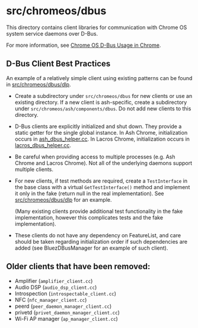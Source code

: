 # src/chromeos/dbus

This directory contains client libraries for communication with Chrome OS
system service daemons over D-Bus.

For more information, see [Chrome OS D-Bus Usage in Chrome].

## D-Bus Client Best Practices

An example of a relatively simple client using existing patterns can be found
in [src/chromeos/dbus/dlp].

*   Create a subdirectory under `src/chromeos/dbus` for new clients or use an
    existing directory. If a new client is ash-specific, create a subdirectory
    under `src/chromeos/ash/components/dbus`. Do not add new clients to this
    directory.

*   D-Bus clients are explicitly initialized and shut down. They provide a
    static getter for the single global instance. In Ash Chrome, initialization
    occurs in [ash_dbus_helper.cc]. In Lacros Chrome, initialization occurs in
    [lacros_dbus_helper.cc].

*   Be careful when providing access to multiple processes (e.g. Ash Chrome and
    Lacros Chrome). Not all of the underlying daemons support multiple clients.

*   For new clients, if test methods are required, create a `TestInterface` in
    the base class with a virtual `GetTestInterface()` method and implement it
    only in the fake (return null in the real implementation). See
    [src/chromeos/dbus/dlp] for an example.

    (Many existing clients provide additional test functionality in the fake
    implementation, however this complicates tests and the fake implementation).

*   These clients do not have any dependency on FeatureList, and care should be
    taken regarding initialization order if such dependencies are added (see
    BluezDBusManager for an example of such client).

## Older clients that have been removed:

*   Amplifier (`amplifier_client.cc`)
*   Audio DSP (`audio_dsp_client.cc`)
*   Introspection (`introspectable_client.cc`)
*   NFC (`nfc_manager_client.cc`)
*   peerd (`peer_daemon_manager_client.cc`)
*   privetd (`privet_daemon_manager_client.cc`)
*   Wi-Fi AP manager (`ap_manager_client.cc`)

[Chrome OS D-Bus Usage in Chrome]: https://chromium.googlesource.com/chromiumos/docs/+/main/dbus_in_chrome.md
[src/chromeos/dbus/dlp]: https://chromium.googlesource.com/chromium/src/+/HEAD/chromeos/dbus/dlp
[ash_dbus_helper.cc]: https://chromium.googlesource.com/chromium/src/+/HEAD/chrome/browser/ash/dbus/ash_dbus_helper.cc
[lacros_dbus_helper.cc]: https://chromium.googlesource.com/chromium/src/+/HEAD/chromeos/lacros/lacros_dbus_helper.cc
[ash_service.cc]: https://chromium.googlesource.com/chromium/src/+/HEAD/ash/ash_service.cc

